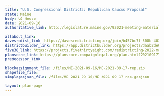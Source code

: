 ```yaml
---
title: "U.S. Congressional Districts: Republican Caucus Proposal"
state: Maine
body: US House
date: 2021-09-16
authoritative_link: http://legislature.maine.gov/92021-meeting-materials/91621-proposed-maps

allabout_link:
davesredist_link: https://davesredistricting.org/join/b457bc7f-508b-4034-8c4e-75e4b9d9a28f
districtbuilder_link: https://app.districtbuilder.org/projects/daab2de0-e8dd-49ff-891c-cce8a07ea83d
five38_link: https://projects.fivethirtyeight.com/redistricting-2022-maps/maine/republican_proposal/
planscore_link: https://planscore.campaignlegal.org/plan.html?20210917T175542.138897971Z
predecessor_link:

blockassignment_file: /files/ME-2021-09-16/ME-2021-09-17-rep.zip
shapefile_file:
simplegeojson_file: /files/ME-2021-09-16/ME-2021-09-17-rep.geojson

layout: plan-page
---
```


